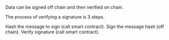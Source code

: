 Data can be signed off chain and then verified on chain.

The process of verifying a signature is 3 steps.

Hash the message to sign (call smart contract).
Sign the message hash (off chain).
Verify signature (call smart contract).

